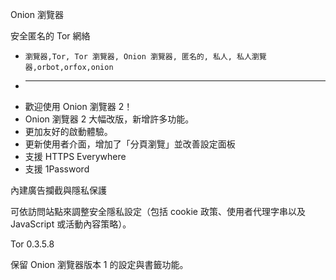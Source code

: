 Onion 瀏覽器

安全匿名的 Tor 網絡

* `瀏覽器,Tor, Tor 瀏覽器, Onion 瀏覽器, 匿名的, 私人, 私人瀏覽器,orbot,orfox,onion`
* ---
* 歡迎使用 Onion 瀏覽器 2！
* Onion 瀏覽器 2 大幅改版，新增許多功能。
* 更加友好的啟動體驗。
* 更新使用者介面，增加了「分頁瀏覽」並改善設定面板
* 支援 HTTPS Everywhere
* 支援 1Password

內建廣告攔截與隱私保護

可依訪問站點來調整安全隱私設定（包括 cookie 政策、使用者代理字串以及 JavaScript 或活動內容策略）。

Tor 0.3.5.8

保留 Onion 瀏覽器版本 1 的設定與書籤功能。
